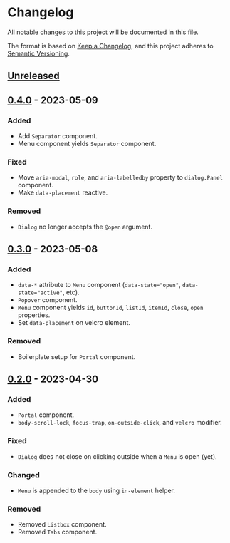 # Changelog

All notable changes to this project will be documented in this file.

The format is based on [Keep a Changelog](https://keepachangelog.com/en/1.0.0/),
and this project adheres to [Semantic Versioning](https://semver.org/spec/v2.0.0.html).

## [Unreleased]

## [0.4.0] - 2023-05-09

### Added
- Add `Separator` component.
- Menu component yields `Separator` component.

### Fixed
- Move `aria-modal`, `role`, and `aria-labelledby` property to `dialog.Panel` component.
- Make `data-placement` reactive.

### Removed
- `Dialog` no longer accepts the `@open` argument.

## [0.3.0] - 2023-05-08

### Added
- `data-*` attribute to `Menu` component (`data-state="open"`, `data-state="active"`, etc).
- `Popover` component.
- `Menu` component yields `id`, `buttonId`, `listId`, `itemId`, `close`, `open` properties.
- Set `data-placement` on velcro element.

### Removed
- Boilerplate setup for `Portal` component.

## [0.2.0] - 2023-04-30

### Added
- `Portal` component.
- `body-scroll-lock`, `focus-trap`, `on-outside-click`, and `velcro` modifier.

### Fixed
- `Dialog` does not close on clicking outside when a `Menu` is open (yet).

### Changed
- `Menu` is appended to the `body` using `in-element` helper.

### Removed
- Removed `Listbox` component.
- Removed `Tabs` component.

[unreleased]: https://github.com/abeidahmed/ember-primitiveui/compare/v0.4.0...HEAD
[0.4.0]: https://github.com/abeidahmed/ember-primitiveui/compare/v0.3.0...v0.4.0
[0.3.0]: https://github.com/abeidahmed/ember-primitiveui/compare/v0.2.0...v0.3.0
[0.2.0]: https://github.com/abeidahmed/ember-primitiveui/releases/tag/v0.2.0
